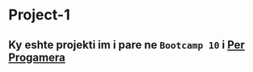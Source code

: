 # Project-1

## Ky eshte projekti im i pare ne `Bootcamp 10` i [Per Progamera](https://perprogramera.com/)

